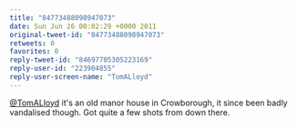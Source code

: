 ```yaml
---
title: "84773488098947073"
date: Sun Jun 26 00:02:29 +0000 2011
original-tweet-id: "84773488098947073"
retweets: 0
favorites: 0
reply-tweet-id: "84697705305223169"
reply-user-id: "223904855"
reply-user-screen-name: "TomALloyd"
---
```

<a href="https://twitter.com/TomALloyd">@TomALloyd</a> it's an old manor house in Crowborough, it since been badly vandalised though. Got quite a few shots from down there.
